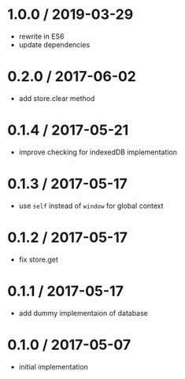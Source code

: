 
1.0.0 / 2019-03-29
==================

 * rewrite in ES6
 * update dependencies

0.2.0 / 2017-06-02
==================

 * add store.clear method

0.1.4 / 2017-05-21
==================

 * improve checking for indexedDB implementation

0.1.3 / 2017-05-17
==================

 * use `self` instead of `window` for global context

0.1.2 / 2017-05-17
==================

 * fix store.get

0.1.1 / 2017-05-17
==================

 * add dummy implementaion of database

0.1.0 / 2017-05-07
==================

 * initial implementation
